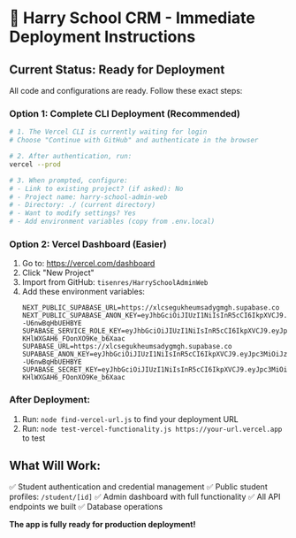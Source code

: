 # 🚀 Harry School CRM - Immediate Deployment Instructions

## Current Status: Ready for Deployment

All code and configurations are ready. Follow these exact steps:

### Option 1: Complete CLI Deployment (Recommended)
```bash
# 1. The Vercel CLI is currently waiting for login
# Choose "Continue with GitHub" and authenticate in the browser

# 2. After authentication, run:
vercel --prod

# 3. When prompted, configure:
# - Link to existing project? (if asked): No
# - Project name: harry-school-admin-web
# - Directory: ./ (current directory)
# - Want to modify settings? Yes
# - Add environment variables (copy from .env.local)
```

### Option 2: Vercel Dashboard (Easier)
1. Go to: https://vercel.com/dashboard
2. Click "New Project"
3. Import from GitHub: `tisenres/HarrySchoolAdminWeb`
4. Add these environment variables:
   ```
   NEXT_PUBLIC_SUPABASE_URL=https://xlcsegukheumsadygmgh.supabase.co
   NEXT_PUBLIC_SUPABASE_ANON_KEY=eyJhbGciOiJIUzI1NiIsInR5cCI6IkpXVCJ9.eyJpc3MiOiJzdXBhYmFzZSIsInJlZiI6InhsY3NlZ3VraGV1bXNhZHlnbWdoIiwicm9sZSI6ImFub24iLCJpYXQiOjE3NTQzOTM5NzksImV4cCI6MjA2OTk2OTk3OX0.kyHG8NazZruZu_pImGLMO8zFQvo--U6nwBqHbUEHBYE
   SUPABASE_SERVICE_ROLE_KEY=eyJhbGciOiJIUzI1NiIsInR5cCI6IkpXVCJ9.eyJpc3MiOiJzdXBhYmFzZSIsInJlZiI6InhsY3NlZ3VraGV1bXNhZHlnbWdoIiwicm9sZSI6InNlcnZpY2Vfcm9sZSIsImlhdCI6MTc1NDM5Mzk3OSwiZXhwIjoyMDY5OTY5OTc5fQ.hWgaYpSST_kClaO8-KHlWXGAH6_FOonXO9Ke_b6Xaac
   SUPABASE_URL=https://xlcsegukheumsadygmgh.supabase.co
   SUPABASE_ANON_KEY=eyJhbGciOiJIUzI1NiIsInR5cCI6IkpXVCJ9.eyJpc3MiOiJzdXBhYmFzZSIsInJlZiI6InhsY3NlZ3VraGV1bXNhZHlnbWdoIiwicm9sZSI6ImFub24iLCJpYXQiOjE3NTQzOTM5NzksImV4cCI6MjA2OTk2OTk3OX0.kyHG8NazZruZu_pImGLMO8zFQvo--U6nwBqHbUEHBYE
   SUPABASE_SECRET_KEY=eyJhbGciOiJIUzI1NiIsInR5cCI6IkpXVCJ9.eyJpc3MiOiJzdXBhYmFzZSIsInJlZiI6InhsY3NlZ3VraGV1bXNhZHlnbWdoIiwicm9sZSI6InNlcnZpY2Vfcm9sZSIsImlhdCI6MTc1NDM5Mzk3OSwiZXhwIjoyMDY5OTY5OTc5fQ.hWgaYpSST_kClaO8-KHlWXGAH6_FOonXO9Ke_b6Xaac
   ```

### After Deployment:
1. Run: `node find-vercel-url.js` to find your deployment URL
2. Run: `node test-vercel-functionality.js https://your-url.vercel.app` to test

## What Will Work:
✅ Student authentication and credential management
✅ Public student profiles: `/student/[id]`
✅ Admin dashboard with full functionality
✅ All API endpoints we built
✅ Database operations

**The app is fully ready for production deployment!**